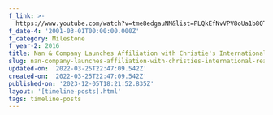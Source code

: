 ```yaml
---
f_link: >-
  https://www.youtube.com/watch?v=tme8edgauNM&list=PLQkEfNvVPV8oUa1b8QTNrmVaaN4PqQMvS&index=15
f_date-4: '2001-03-01T00:00:00.000Z'
f_category: Milestone
f_year-2: 2016
title: Nan & Company Launches Affiliation with Christie's International Real Estate
slug: nan-company-launches-affiliation-with-christies-international-real-estate
updated-on: '2022-03-25T22:47:09.542Z'
created-on: '2022-03-25T22:47:09.542Z'
published-on: '2023-12-05T18:21:52.835Z'
layout: '[timeline-posts].html'
tags: timeline-posts
---
```



